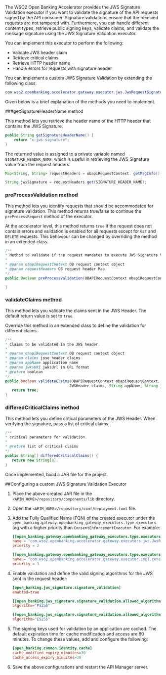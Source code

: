 The WSO2 Open Banking Accelerator provides the JWS Signature Validation executor if you want to validate the
signature of the API requests signed by the API consumer. Signature validations ensure that the received
requests are not tampered with. Furthermore, you can handle different content types, retrieve public signing keys, 
validate claims, and validate the message signature using the JWS Signature Validation executor. 

You can implement this executor to perform the following:

- Validate JWS header claim
- Retrieve critical claims
- Retrieve HTTP header name
- Handle errors for requests with signature header

You can implement a custom JWS Signature Validation by extending the following class:

``` java
com.wso2.openbanking.accelerator.gateway.executor.jws.JwsRequestSignatureHandlingExecutor
```

Given below is a brief explanation of the methods you need to implement.

###getSignatureHeaderName method

This method lets you retrieve the header name of the HTTP header that contains the JWS Signature. 

``` java
public String getSignatureHeaderName() {
    return "x-jws-signature";
}
```

The returned value is assigned to a private variable named `SIGNATURE_HEADER_NAME`, which is useful in retrieving the 
JWS Signature value from the request headers. 

``` java
Map<String, String> requestHeaders = obapiRequestContext. getMsgInfo(). getHeaders();

String jwsSignature = requestHeaders.get(SIGNATURE_HEADER_NAME);
```

### preProcessValidation method

This method lets you identify requests that should be accommodated for signature validation. This method returns true/false 
to continue the `preProcessRequest` method of the executor. 

At the accelerator level, this method returns `true` if the request does not contain errors and validation is
enabled for all requests except for `GET` and `DELETE` requests. This behaviour can be changed by overriding the method
in an extended class.

``` java
/**
* Method to validate if the request mandates to execute JWS Signature Validation.
*
* @param obapiRequestContext OB request context object
* @param requestHeaders OB request header Map
*/
public Boolean preProcessValidation(OBAPIRequestContext obapiRequestContext, Map<String, String> requestHeaders) {

}
```

### validateClaims method

This method lets you validate the claims sent in the JWS Header. The default return value is set to `true`.

Override this method in an extended class to define the validation for different claims.

``` java
/**
* Claims to be validated in the JWS header.
*
* @param obapiRequestContext OB request context object
* @param claims jose header claims
* @param appName application name
* @param jwksURI jwksUrl in URL format
* @return boolean
*/
public boolean validateClaims(OBAPIRequestContext obapiRequestContext,
                             JWSHeader claims, String appName, String jwksURI) {
   return true;
}
```

### differedCriticalClaims method

This method lets you define critical parameters of the JWS Header. When verifying the signature, pass a list of 
critical claims.

```` java
/**
* critical parameters for validation.
*
* @return list of critical claims
*/
public String[] differedCriticalClaims() {
   return new String[0];
}
````

Once implemented, build a JAR file for the project.

##Configuring a custom JWS Signature Validation Executor

1. Place the above-created JAR file in the `<APIM_HOME>/repository/components/lib` directory.
2. Open the `<APIM_HOME>/repository/conf/deployment.toml` file.
3. Add the Fully Qualified Name (FQN) of the created executor under the 
`open_banking.gateway.openbanking_gateway_executors.type.executors` tag with a higher priority 
than `ConsentEnforcementExecutor`. For example:

    ``` toml
    [[open_banking.gateway.openbanking_gateway_executors.type.executors]]
    name = "com.wso2.openbanking.accelerator.gateway.executors.jws.JwsRequestSignatureHandlingExecutor"
    priority = 2
    
    [[open_banking.gateway.openbanking_gateway_executors.type.executors]]
    name = "com.wso2.openbanking.accelerator.gateway.executor.impl.consent.ConsentEnforcementExecutor"
    priority = 3
    ```

4. Enable validation and define the valid signing algorithms for the JWS sent in the request header:

    ``` toml
    [open_banking.jws_signature.signature_validation]
    enabled=true
    
    [[open_banking.jws_signature.signature_validation.allowed_algorithms]]
    algorithm="PS256"
    
    [[open_banking.jws_signature.signature_validation.allowed_algorithms]]
    algorithm="ES256"
    ```
   
5. The signing keys used for validation by an application are cached. The default expiration time for cache 
   modification and access are 60 minutes. To change these values, add and configure the following:

    ``` toml
    [open_banking.common.identity.cache]
    cache_modified_expiry_minuites=30
    cache_access_expiry_minuites=30
    ```
   
6. Save the above configurations and restart the API Manager server.